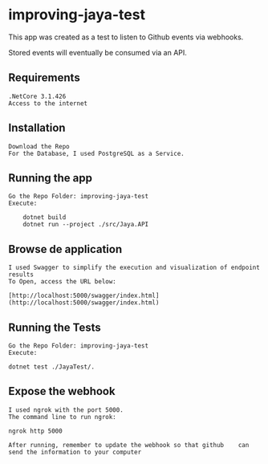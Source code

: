 
# improving-jaya-test

This app was created as a test to listen to Github events via webhooks.

Stored events will eventually be consumed via an API.

## Requirements

	.NetCore 3.1.426
	Access to the internet

## Installation
	Download the Repo
	For the Database, I used PostgreSQL as a Service.
		
## Running the app
	Go the Repo Folder: improving-jaya-test
	Execute:
	
		dotnet build
		dotnet run --project ./src/Jaya.API

## Browse de application
	I used Swagger to simplify the execution and visualization of endpoint results
	To Open, access the URL below:
	
	[http://localhost:5000/swagger/index.html](http://localhost:5000/swagger/index.html)

## Running the Tests
	Go the Repo Folder: improving-jaya-test
	Execute:
	
	dotnet test ./JayaTest/.

## Expose the webhook

	I used ngrok with the port 5000.
	The command line to run ngrok:
	
	ngrok http 5000
	
	After running, remember to update the webhook so that github 	can send the information to your computer
